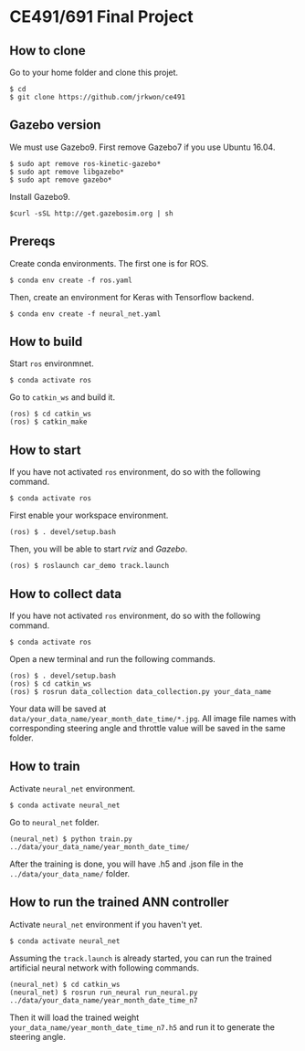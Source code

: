 # CE491/691 Final Project

## How to clone
Go to your home folder and clone this projet. 
```
$ cd
$ git clone https://github.com/jrkwon/ce491
```
## Gazebo version
We must use Gazebo9. First remove Gazebo7 if you use Ubuntu 16.04.

```
$ sudo apt remove ros-kinetic-gazebo*
$ sudo apt remove libgazebo*
$ sudo apt remove gazebo*
```

Install Gazebo9.
```
$curl -sSL http://get.gazebosim.org | sh
```


## Prereqs

Create conda environments. The first one is for ROS.

```
$ conda env create -f ros.yaml
```

Then, create an environment for Keras with Tensorflow backend.

```
$ conda env create -f neural_net.yaml
```

## How to build

Start `ros` environmnet.
```
$ conda activate ros
```

Go to `catkin_ws` and build it.
```
(ros) $ cd catkin_ws
(ros) $ catkin_make
```

## How to start 

If you have not activated `ros` environment, do so with the following command.
```
$ conda activate ros
```

First enable your workspace environment.
```
(ros) $ . devel/setup.bash
```
Then, you will be able to start *rviz* and *Gazebo*.
```
(ros) $ roslaunch car_demo track.launch
```

## How to collect data

If you have not activated `ros` environment, do so with the following command.
```
$ conda activate ros
```

Open a new terminal and run the following commands.
```
(ros) $ . devel/setup.bash
(ros) $ cd catkin_ws
(ros) $ rosrun data_collection data_collection.py your_data_name
```
Your data will be saved at `data/your_data_name/year_month_date_time/*.jpg`. All image file names with corresponding steering angle and throttle value will be saved in the same folder.

## How to train

Activate `neural_net` environment.

```
$ conda activate neural_net
```

Go to `neural_net` folder.

```
(neural_net) $ python train.py ../data/your_data_name/year_month_date_time/
```

After the training is done, you will have .h5 and .json file in the `../data/your_data_name/` folder.

## How to run the trained ANN controller

Activate `neural_net` environment if you haven't yet.

```
$ conda activate neural_net
```

Assuming the `track.launch` is already started, you can run the trained artificial neural network with following commands.

```
(neural_net) $ cd catkin_ws
(neural_net) $ rosrun run_neural run_neural.py ../data/your_data_name/year_month_date_time_n7
```
Then it will load the trained weight `your_data_name/year_month_date_time_n7.h5` and run it to generate the steering angle.
